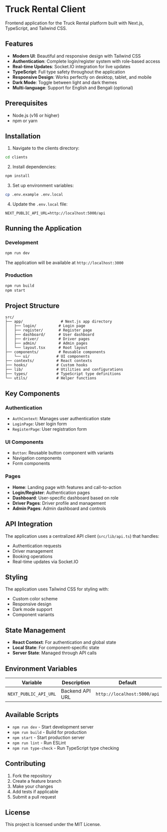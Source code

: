 # Truck Rental Client

Frontend application for the Truck Rental platform built with Next.js, TypeScript, and Tailwind CSS.

## Features

- **Modern UI**: Beautiful and responsive design with Tailwind CSS
- **Authentication**: Complete login/register system with role-based access
- **Real-time Updates**: Socket.IO integration for live updates
- **TypeScript**: Full type safety throughout the application
- **Responsive Design**: Works perfectly on desktop, tablet, and mobile
- **Dark Mode**: Toggle between light and dark themes
- **Multi-language**: Support for English and Bengali (optional)

## Prerequisites

- Node.js (v16 or higher)
- npm or yarn

## Installation

1. Navigate to the clients directory:
```bash
cd clients
```

2. Install dependencies:
```bash
npm install
```

3. Set up environment variables:
```bash
cp .env.example .env.local
```

4. Update the `.env.local` file:
```env
NEXT_PUBLIC_API_URL=http://localhost:5000/api
```

## Running the Application

### Development
```bash
npm run dev
```

The application will be available at `http://localhost:3000`

### Production
```bash
npm run build
npm start
```

## Project Structure

```
src/
├── app/                 # Next.js app directory
│   ├── login/          # Login page
│   ├── register/       # Register page
│   ├── dashboard/      # User dashboard
│   ├── driver/         # Driver pages
│   ├── admin/          # Admin pages
│   └── layout.tsx      # Root layout
├── components/         # Reusable components
│   └── ui/            # UI components
├── contexts/          # React contexts
├── hooks/             # Custom hooks
├── lib/               # Utilities and configurations
├── types/             # TypeScript type definitions
└── utils/             # Helper functions
```

## Key Components

### Authentication
- `AuthContext`: Manages user authentication state
- `LoginPage`: User login form
- `RegisterPage`: User registration form

### UI Components
- `Button`: Reusable button component with variants
- Navigation components
- Form components

### Pages
- **Home**: Landing page with features and call-to-action
- **Login/Register**: Authentication pages
- **Dashboard**: User-specific dashboard based on role
- **Driver Pages**: Driver profile and management
- **Admin Pages**: Admin dashboard and controls

## API Integration

The application uses a centralized API client (`src/lib/api.ts`) that handles:

- Authentication requests
- Driver management
- Booking operations
- Real-time updates via Socket.IO

## Styling

The application uses Tailwind CSS for styling with:

- Custom color scheme
- Responsive design
- Dark mode support
- Component variants

## State Management

- **React Context**: For authentication and global state
- **Local State**: For component-specific state
- **Server State**: Managed through API calls

## Environment Variables

| Variable | Description | Default |
|----------|-------------|---------|
| `NEXT_PUBLIC_API_URL` | Backend API URL | `http://localhost:5000/api` |

## Available Scripts

- `npm run dev` - Start development server
- `npm run build` - Build for production
- `npm start` - Start production server
- `npm run lint` - Run ESLint
- `npm run type-check` - Run TypeScript type checking

## Contributing

1. Fork the repository
2. Create a feature branch
3. Make your changes
4. Add tests if applicable
5. Submit a pull request

## License

This project is licensed under the MIT License.
